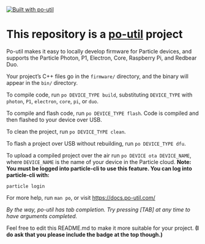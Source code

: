 [![Built with po-util](https://rawgit.com/nrobinson2000/po-util/master/images/built-with-po-util.svg)](https://po-util.com)

# This repository is a [po-util](https://po-util.com) project

Po-util makes it easy to locally develop firmware for Particle devices, and supports the Particle Photon, P1, Electron, Core, Raspberry Pi, and Redbear Duo.

Your project’s C++ files go in the `firmware/` directory, and the binary will appear in the `bin/` directory.

To compile code, run `po DEVICE_TYPE build`, substituting `DEVICE_TYPE` with `photon`, `P1`, `electron`, `core`, `pi`, or `duo`.

To compile and flash code, run `po DEVICE_TYPE flash`. Code is compiled and then flashed to your device over USB.

To clean the project, run `po DEVICE_TYPE clean`.

To flash a project over USB without rebuilding, run `po DEVICE_TYPE dfu`.

To upload a compiled project over the air run `po DEVICE ota DEVICE_NAME`, where `DEVICE_NAME` is the name of your device in the Particle cloud. **Note: You must be logged into particle-cli to use this feature. You can log into particle-cli with:**

```
particle login
```

For more help, run `man po`, or visit <https://docs.po-util.com/>

*By the way, po-util has tab completion. Try pressing [TAB] at any time to have arguments completed.*

Feel free to edit this README.md to make it more suitable for your project. **(I do ask that you please include the badge at the top though.)**
